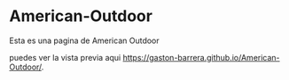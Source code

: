 # American-Outdoor
Esta es una pagina de American Outdoor

puedes ver la vista previa aqui https://gaston-barrera.github.io/American-Outdoor/.  

